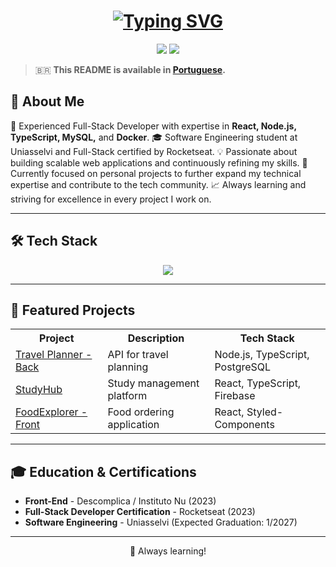 <h1 align="center">
  <a href="https://git.io/typing-svg">
    <img src="https://readme-typing-svg.herokuapp.com?font=Fira+Code&size=35&pause=1000&color=8079F7&center=true&width=600&lines=Hello%2C+welcome+to+my+GitHub!;I'm+Leonardo+Policarpo!;Nice+to+meet+you!" alt="Typing SVG" />
  </a>
</h1>

<p align="center">
  <a href="mailto:leonardo.dumont@hotmail.com"><img src="https://img.shields.io/badge/-Email-%23333?style=for-the-badge&logo=gmail&logoColor=white"></a>
  <a href="https://www.linkedin.com/in/leonardodumont/" target="_blank"><img src="https://img.shields.io/badge/-LinkedIn-%230077B5?style=for-the-badge&logo=linkedin&logoColor=white"></a> 
</p>

> 🇧🇷 **This README is available in [Portuguese](./README.pt-BR.md).**

## 🚀 About Me
🔭 Experienced Full-Stack Developer with expertise in **React, Node.js, TypeScript, MySQL,** and **Docker**.
🎓 Software Engineering student at Uniasselvi and Full-Stack certified by Rocketseat.
💡 Passionate about building scalable web applications and continuously refining my skills.
🔧 Currently focused on personal projects to further expand my technical expertise and contribute to the tech community.
📈 Always learning and striving for excellence in every project I work on.

---

## 🛠 Tech Stack
<p align="center">
  <img src="https://skillicons.dev/icons?i=html,css,js,ts,react,nodejs,mysql,postgres,docker,python,c,aws,nginx" />
</p>

---

## 📌 Featured Projects  
<table align="center">
  <tr>
    <th>Project</th>
    <th>Description</th>
    <th>Tech Stack</th>
  </tr>
  <tr>
    <td><a href="https://github.com/leonardopolicarpo/travel-planner-api">Travel Planner - Back</a></td>
    <td>API for travel planning</td>
    <td>Node.js, TypeScript, PostgreSQL</td>
  </tr>
  <tr>
    <td><a href="https://github.com/leonardopolicarpo/study-hub-front">StudyHub</a></td>
    <td>Study management platform</td>
    <td>React, TypeScript, Firebase</td>
  </tr>
  <tr>
    <td><a href="https://github.com/leonardopolicarpo/foodexplorer-front">FoodExplorer - Front</a></td>
    <td>Food ordering application</td>
    <td>React, Styled-Components</td>
  </tr>
</table>

---

## 🎓 Education & Certifications
- **Front-End** - Descomplica / Instituto Nu (2023)
- **Full-Stack Developer Certification** - Rocketseat (2023)
- **Software Engineering** - Uniasselvi (Expected Graduation: 1/2027)

---
<p align="center">
  🚀 Always learning!
</p>
